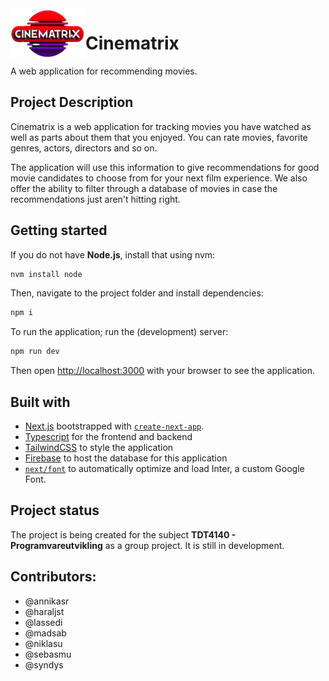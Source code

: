 <img align="left" width="120" height="80" src="./app/assets/images/logo.png" alt="Logo">

# Cinematrix

A web application for recommending movies.

## Project Description
Cinematrix is a web application for tracking movies you have watched as well as parts about them that you enjoyed. You can rate movies, favorite genres, actors, directors and so on. 

The application will use this information to give recommendations for good movie candidates to choose from for your next film experience. We also offer the ability to filter through a database of movies in case the recommendations just aren't hitting right. 

## Getting started

If you do not have **Node.js**, install that using nvm:

```bash
nvm install node
```

Then, navigate to the project folder and install dependencies:

```bash
npm i
```

To run the application; run the (development) server:

```bash
npm run dev
```

Then open [http://localhost:3000](http://localhost:3000) with your browser to see the application.

## Built with
- [Next.js](https://nextjs.org/) bootstrapped with [`create-next-app`](https://github.com/vercel/next.js/tree/canary/packages/create-next-app).
- [Typescript](https://www.typescriptlang.org/) for the frontend and backend
- [TailwindCSS](https://tailwindcss.com/) to style the application
- [Firebase](https://firebase.google.com/) to host the database for this application
- [`next/font`](https://nextjs.org/docs/basic-features/font-optimization) to automatically optimize and load Inter, a custom Google Font.

## Project status

The project is being created for the subject **TDT4140 - Programvareutvikling** as a group project. It is still in development.

## Contributors: 
- @annikasr
- @haraljst 
- @lassedi 
- @madsab
- @niklasu
- @sebasmu
- @syndys


